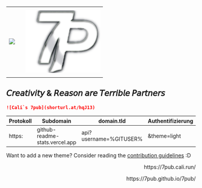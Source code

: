 <!-- DO NOT EDIT THIS FILE DIRECTLY -->

<div id="table-wrapper">
  <table>
    <tr>
      <th></th>
      <th></th> 
      <th></th>
    </tr>
    <tr>
      <td><img src="https://github-readme-stats.vercel.app/api?username=7pub&theme=light&show_icons=false" ></td>
      <td></td> 
      <td> <section align="center"><img src="/assets/img/banner.png" alt="scriptum"><br></section></td>
    </tr>
    <tr>
      <td></td>
      <td></td> 
      <td></td>
    </tr>
  </table>
</div>

<h2>𝘊𝘳𝘦𝘢𝘵𝘪𝘷𝘪𝘵𝘺 & 𝘙𝘦𝘢𝘴𝘰𝘯 𝘢𝘳𝘦 𝘛𝘦𝘳𝘳𝘪𝘣𝘭𝘦 𝘗𝘢𝘳𝘵𝘯𝘦𝘳𝘴</h2>

```md
![Cali`s 7pub](shorturl.at/hqJ13)
```

| Protokoll | Subdomain | domain.tld | Authentifizierung | Colors | Icons |
-|-|-|-|-|-|
| https: | github-readme-stats.vercel.app | api? username=%GITUSER% | &theme=light | &show_icons=false | |

Want to add a new theme? Consider reading the [contribution guidelines](../CONTRIBUTING.md#themes-contribution) :D

<div align="right">
<p>https://7pub.cali.run/</p>
<p>https://7pub.github.io/7pub/</p>
</div>
